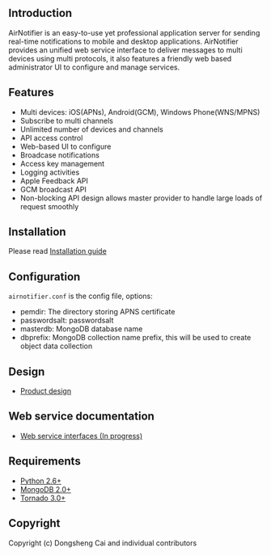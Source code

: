 ## Introduction
AirNotifier is an easy-to-use yet professional application server for sending real-time notifications to mobile and desktop applications. AirNotifier provides an unified web service interface to deliver messages to multi devices using multi protocols, it also features a friendly web based administrator UI to configure and manage services.

## Features
- Multi devices: iOS(APNs), Android(GCM), Windows Phone(WNS/MPNS)
- Subscribe to multi channels
- Unlimited number of devices and channels
- API access control
- Web-based UI to configure
- Broadcase notifications
- Access key management
- Logging activities
- Apple Feedback API
- GCM broadcast API
- Non-blocking API design allows master provider to handle large loads of request smoothly

## Installation

Please read [Installation guide](https://github.com/airnotifier/airnotifier/wiki/Installation)

## Configuration
`airnotifier.conf` is the config file, options:

- pemdir: The directory storing APNS certificate
- passwordsalt: passwordsalt
- masterdb: MongoDB database name
- dbprefix: MongoDB collection name prefix, this will be used to create object data collection

## Design
- [Product design](https://github.com/airnotifier/airnotifier/wiki/Specification)

## Web service documentation
- [Web service interfaces (In progress)](https://github.com/airnotifier/airnotifier/wiki/API)

## Requirements

- [Python 2.6+](http://www.python.org)
- [MongoDB 2.0+](http://www.mongodb.org/)
- [Tornado 3.0+](http://tornadoweb.org)

## Copyright
Copyright (c) Dongsheng Cai and individual contributors
